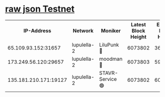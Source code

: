 [raw json Testnet](https://rpc-check.jaclalt.stavr.tech/jaclalt/rpc-jaclalt-result.json)
=

<table><tr><th>IP-Address</th><th>Network</th><th>Moniker</th><th>Latest Block Height</th><th>Earliest Block Height</th><th>Catching Up</th><th>Tx Index</th><th>Voting Power</th><th>Scan Time</th></tr><tr><td>65.109.93.152:31657</td><td>lupulella-2</td><td>LiluPunk 🔴</td><td>6073802</td><td>3688866</td><td>False</td><td>on</td><td>685133</td><td>2024-01-06T16:53:31.086299252UTC</td></tr><tr><td>173.249.56.120:29657</td><td>lupulella-2</td><td>moodman 🔴</td><td>6073803</td><td>5973803</td><td>False</td><td>off</td><td>769094</td><td>2024-01-06T16:53:37.600234275UTC</td></tr><tr><td>135.181.210.171:19127</td><td>lupulella-2</td><td>STAVR-Service 🟢</td><td>6073802</td><td>6071301</td><td>False</td><td>on</td><td>0</td><td>2024-01-06T16:53:30.725282914UTC</td></tr></table>
